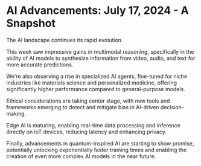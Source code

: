 # AI Advancements: July 17, 2024 - A Snapshot

The AI landscape continues its rapid evolution.

This week saw impressive gains in multimodal reasoning, specifically in the ability of AI models to synthesize information from video, audio, and text for more accurate predictions.

We're also observing a rise in specialized AI agents, fine-tuned for niche industries like materials science and personalized medicine, offering significantly higher performance compared to general-purpose models.

Ethical considerations are taking center stage, with new tools and frameworks emerging to detect and mitigate bias in AI-driven decision-making.

Edge AI is maturing, enabling real-time data processing and inference directly on IoT devices, reducing latency and enhancing privacy.

Finally, advancements in quantum-inspired AI are starting to show promise, potentially unlocking exponentially faster training times and enabling the creation of even more complex AI models in the near future.
